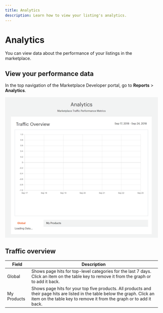 ```yaml
---
title: Analytics
description: Learn how to view your listing's analytics.
---
```


# Analytics

You can view data about the performance of your listings in the marketplace.

## View your performance data

In the top navigation of the Marketplace Developer portal, go to **Reports** >  **Analytics**.

![](../sellers/_images/reports-analytics.png)

## Traffic overview

|Field|Description|
|------|-----------|
|Global|Shows page hits for top-level categories for the last 7 days. Click an item on the table key to remove it from the graph or to add it back.|
|My Products|Shows page hits for your top five products. All products and their page hits are listed in the table below the graph. Click an item on the table key to remove it from the graph or to add it back.|
